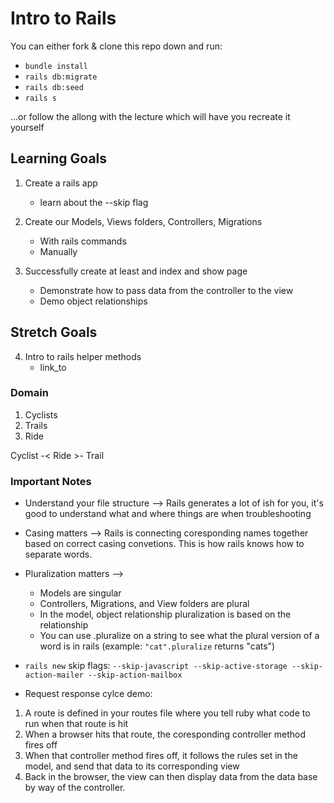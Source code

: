 # Intro to Rails

You can either fork & clone this repo down and run:    
* `bundle install` 
* `rails db:migrate`
* `rails db:seed`
* `rails s`

...or follow the allong with the lecture which will have you recreate it yourself

## Learning Goals
1. Create a rails app 
    * learn about the --skip flag

2. Create our Models, Views folders, Controllers, Migrations
    * With rails commands
    * Manually

3. Successfully create at least and index and show page
    * Demonstrate how to pass data from the controller to the view
    * Demo object relationships 

## Stretch Goals

4. Intro to rails helper methods
    * link_to

### Domain

1. Cyclists
2. Trails 
3. Ride

Cyclist -< Ride >- Trail

### Important Notes
* Understand your file structure --> Rails generates a lot of ish for you, it's good to understand what and where things are when troubleshooting

* Casing matters --> Rails is connecting coresponding names together based on correct casing convetions. This is how rails knows how to separate words.

* Pluralization matters --> 
    * Models are singular
    * Controllers, Migrations, and View folders are plural
    * In the model, object relationship pluralization is based on the relationship
    * You can use .pluralize on a string to see what the plural version of a word is in rails (example: `"cat".pluralize` returns "cats")

* `rails new` skip flags: `--skip-javascript --skip-active-storage --skip-action-mailer --skip-action-mailbox`

* Request response cylce demo:
1. A route is defined in your routes file where you tell ruby what code to run when that route is hit
2. When a browser hits that route, the coresponding controller method fires off
3. When that controller method fires off, it follows the rules set in the model, and send that data to its corresponding view
4. Back in the browser, the view can then display data from the data base by way of the controller.